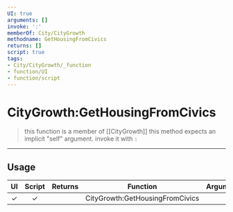 ```yaml
---
UI: true
arguments: []
invoke: ':'
memberOf: City/CityGrowth
methodname: GetHousingFromCivics
returns: []
script: true
tags:
- City/CityGrowth/_function
- function/UI
- function/script
---
```

# CityGrowth:GetHousingFromCivics
> this function is a member of [[CityGrowth]]
> this method expects an implicit "self" argument. invoke it with `:`
-----
## Usage
|  UI | Script | Returns | Function | Arguments |
|:---:|:------:|-------:|:--------:|:---------|
|✓|✓||CityGrowth:GetHousingFromCivics||
